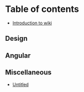 # Table of contents

* [Introduction to wiki](README.md)

## Design

## Angular

## Miscellaneous

* [Untitled](miscellaneous/untitled.md)

